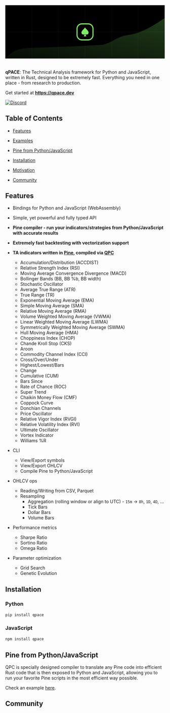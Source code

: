 <div align="center">
  <img src="static/banner.svg">
</div>

<br />

**qPACE**: The Technical Analysis framework for Python and JavaScript, written in Rust, designed to be extremely fast. Everything you need in one place - from research to production.

Get started at **<https://qpace.dev>**

<a href="https://discord.gg/E4GBpN3SxT"><img src="https://cdn.nersent.com/public/badges/discord.svg" alt="Discord" /></a>

## Table of Contents

- [Features](#features)

- [Examples](/examples)

- [Pine from Python/JavaScript](#pine-from-python-javascript)

- [Installation](#installation)

- [Motivation](#motivation)

- [Community](#community)

## Features

- Bindings for Python and JavaScript (WebAssembly)

- Simple, yet powerful and fully typed API

- **Pine compiler - run your indicators/strategies from Python/JavaScript with accurate results**

- **Extremely fast backtesting with vectorization support**

- **TA indicators written in [Pine](/lib/content/ta.pine), compiled via [QPC](#pine-from-pythonjavascript)**
  - Accumulation/Distribution (ACCDIST)
  - Relative Strength Index (RSI)
  - Moving Average Convergence Divergence (MACD)
  - Bollinger Bands (BB, BB %b, BB width)
  - Stochastic Oscillator
  - Average True Range (ATR)
  - True Range (TR)
  - Exponential Moving Average (EMA)
  - Simple Moving Average (SMA)
  - Relative Moving Average (RMA)
  - Volume Weighted Moving Average (VWMA)
  - Linear Weighted Moving Average (LWMA)
  - Symmetrically Weighted Moving Average (SWMA)
  - Hull Moving Average (HMA)
  - Choppiness Index (CHOP)
  - Chande Kroll Stop (CKS)
  - Aroon
  - Commodity Channel Index (CCI)
  - Cross/Over/Under
  - Highest/Lowest/Bars
  - Change
  - Cumulative (CUM)
  - Bars Since
  - Rate of Chance (ROC)
  - Super Trend
  - Chaikin Money Flow (CMF)
  - Coppock Curve
  - Donchian Channels
  - Price Oscillator
  - Relative Vigor Index (RVGI)
  - Relative Volatility Index (RVI)
  - Ultimate Oscillator
  - Vortex Indicator
  - Williams %R

- CLI
  - View/Export symbols
  - View/Export OHLCV
  - Compile Pine to Python/JavaScript

- OHLCV ops
  - Reading/Writing from CSV, Parquet
  - Resampling
    - Aggregation (rolling window or align to UTC) - `15m` -> `8h`, `1D`, `4D`, ...
    - Tick Bars
    - Dollar Bars
    - Volume Bars
  
- Performance metrics
  - Sharpe Ratio
  - Sortino Ratio
  - Omega Ratio

- Parameter optimization
  - Grid Search
  - Genetic Evolution

## Installation

### Python

```bash
pip install qpace
```

### JavaScript

```bash
npm install qpace
```

## Pine from Python/JavaScript

QPC is specially designed compiler to translate any Pine code into efficient Rust code that is then exposed to Python and JavaScript, allowing you to run your favorite Pine scripts in the most efficient way possible.

Check an example [here](/examples/pine).

## Community
